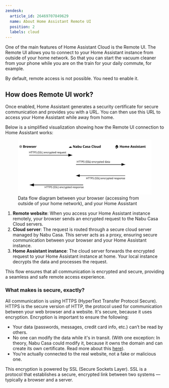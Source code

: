 ```yaml
---
zendesk:
  article_id: 26469707849629
  name: About Home Assistant Remote UI
  position: 2
  labels: cloud
---
```


One of the main features of Home Assistant Cloud is the Remote UI. The Remote UI allows you to connect to your Home Assistant instance from outside of your home network. So that you can start the vacuum cleaner from your phone while you are on the train for your daily commute, for example.

By default, remote access is not possible. You need to enable it.

## How does Remote UI work?

Once enabled, Home Assistant generates a security certificate for secure communication and provides you with a URL. You can then use this URL to access your Home Assistant while away from home.

Below is a simplified visualization showing how the Remote UI connection to Home Assistant works:

<figure>
  <img src="/static/img/cloud/ha-cloud-remote-remote-ui-data-flow.svg" alt="Data flow diagram between your browser outside of your home network, and your Home Assistant">
  <figcaption>Data flow diagram between your browser (accessing from outside of your home network), and your Home Assistant</figcaption>
</figure>

1. **Remote website**: When you access your Home Assistant instance remotely, your browser sends an encrypted request to the Nabu Casa Cloud servers.
2. **Cloud server**: The request is routed through a secure cloud server managed by Nabu Casa. This server acts as a proxy, ensuring secure communication between your browser and your Home Assistant instance.
3. **Home Assistant instance**: The cloud server forwards the encrypted request to your Home Assistant instance at home. Your local instance decrypts the data and processes the request.


This flow ensures that all communication is encrypted and secure, providing a seamless and safe remote access experience.

### What makes is secure, exactly?

All communication is using HTTPS (HyperText Transfer Protocol Secure). HTTPS is the secure version of HTTP, the protocol used for communication between your web browser and a website. It's secure, because it uses encryption. Encryption is important to ensure the following:

- Your data (passwords, messages, credit card info, etc.) can’t be read by others.
- No one can modify the data while it's in transit. (With one exception: In theory, Nabu Casa could modify it, because it owns the domain and can create its own certificate. Read more about this [here]()).
- You’re actually connected to the real website, not a fake or malicious one.

This encryption is powered by SSL (Secure Sockets Layer). SSL is a protocol that establishes a secure, encrypted link between two systems — typically a browser and a server.
